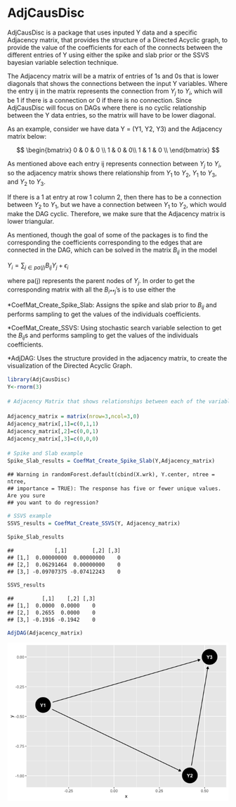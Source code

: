 # AdjCausDisc

AdjCausDisc is a package that uses inputed Y data and a specific
Adjacency matrix, that provides the structure of a Directed Acyclic
graph, to provide the value of the coefficients for each of the connects
between the different entries of Y using either the spike and slab prior
or the SSVS bayesian variable selection technique.

The Adjacency matrix will be a matrix of entries of 1s and 0s that is
lower diagonals that shows the connections between the input Y
variables. Where the entry ij in the matrix represents the connection
from *Y*<sub>*j*</sub> to *Y*<sub>*i*</sub>, which will be 1 if there is
a connection or 0 if there is no connection. Since AdjCausDisc will
focus on DAGs where there is no cyclic relationship between the Y data
entries, so the matrix will have to be lower diagonal.

As an example, consider we have data Y = (Y1, Y2, Y3) and the Adjacency
matrix below:

$$
\begin{bmatrix} 
    0 & 0 & 0 \\
    1 & 0 & 0\\
    1 & 1 & 0 \\
    \end{bmatrix}
$$

As mentioned above each entry ij represents connection between
*Y*<sub>*j*</sub> to *Y*<sub>*i*</sub>, so the adjacency matrix shows
there relationship from *Y*<sub>1</sub> to *Y*<sub>2</sub>,
*Y*<sub>1</sub> to *Y*<sub>3</sub>, and *Y*<sub>2</sub> to
*Y*<sub>3</sub>.

If there is a 1 at entry at row 1 column 2, then there has to be a
connection between *Y*<sub>2</sub> to *Y*<sub>1</sub>, but we have a
connection between *Y*<sub>1</sub> to *Y*<sub>2</sub>, which would make
the DAG cyclic. Therefore, we make sure that the Adjacency matrix is
lower triangular.

As mentioned, though the goal of some of the packages is to find the
corresponding the coefficients corresponding to the edges that are
connected in the DAG, which can be solved in the matrix
*B*<sub>*ij*</sub> in the model

*Y*<sub>*i*</sub> = ∑<sub>*j* ∈ *pa*(*j*)</sub>*B*<sub>*ij*</sub>*Y*<sub>*j*</sub> + *ϵ*<sub>*i*</sub>

where pa(j) represents the parent nodes of *Y*<sub>*j*</sub>. In order
to get the corresponding matrix with all the *B*<sub>*i**j*</sub>’s is
to use either the

\*CoefMat_Create_Spike_Slab: Assigns the spike and slab prior to
*B*<sub>*ij*</sub> and performs sampling to get the values of the
individuals coefficients.

\*CoefMat_Create_SSVS: Using stochastic search variable selection to get
the *B*<sub>*ij*</sub>s and performs sampling to get the values of the
individuals coefficients.

\*AdjDAG: Uses the structure provided in the adjacency matrix, to create
the visualization of the Directed Acyclic Graph.

``` r
library(AdjCausDisc)
Y<-rnorm(3)

# Adjacency Matrix that shows relationships between each of the variables for Y = (Y1, Y2, Y3)

Adjacency_matrix = matrix(nrow=3,ncol=3,0)
Adjacency_matrix[,1]=c(0,1,1)
Adjacency_matrix[,2]=c(0,0,1)
Adjacency_matrix[,3]=c(0,0,0)

# Spike and Slab example
Spike_Slab_results = CoefMat_Create_Spike_Slab(Y,Adjacency_matrix)
```

    ## Warning in randomForest.default(cbind(X.wrk), Y.center, ntree = ntree,
    ## importance = TRUE): The response has five or fewer unique values.  Are you sure
    ## you want to do regression?

``` r
# SSVS example
SSVS_results = CoefMat_Create_SSVS(Y, Adjacency_matrix)
```

``` r
Spike_Slab_results
```

    ##             [,1]        [,2] [,3]
    ## [1,]  0.00000000  0.00000000    0
    ## [2,]  0.06291464  0.00000000    0
    ## [3,] -0.09707375 -0.07412243    0

``` r
SSVS_results
```

    ##         [,1]    [,2] [,3]
    ## [1,]  0.0000  0.0000    0
    ## [2,]  0.2655  0.0000    0
    ## [3,] -0.1916 -0.1942    0

``` r
AdjDAG(Adjacency_matrix)
```

![](README_files/figure-markdown_github/unnamed-chunk-4-1.png)
